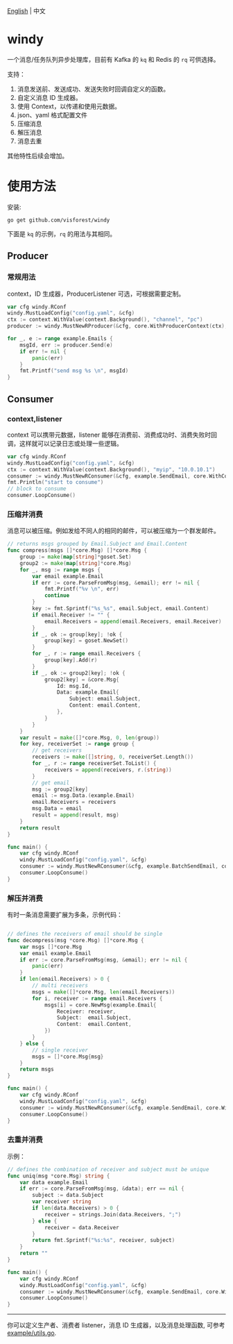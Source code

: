 [English](README.md) | 中文

# windy
一个消息/任务队列异步处理库，目前有 Kafka 的 `kq` 和 Redis 的 `rq` 可供选择。

支持：
1. 消息发送前、发送成功、发送失败时回调自定义的函数。
2. 自定义消息 ID 生成器。
3. 使用 Context，以传递和使用元数据。
4. json、yaml 格式配置文件
5. 压缩消息
6. 解压消息
7. 消息去重

其他特性后续会增加。

#  使用方法

安装:
```
go get github.com/visforest/windy
```

下面是 `kq` 的示例，`rq` 的用法与其相同。


## Producer

### 常规用法

context，ID 生成器，ProducerListener 可选，可根据需要定制。

```go
var cfg windy.RConf
windy.MustLoadConfig("config.yaml", &cfg)
ctx := context.WithValue(context.Background(), "channel", "pc")
producer := windy.MustNewRProducer(&cfg, core.WithProducerContext(ctx), core.WithProducerListener(&example.MyProduceListener{}))

for _, e := range example.Emails {
	msgId, err := producer.Send(e)
	if err != nil {
		panic(err)
	}
	fmt.Printf("send msg %s \n", msgId)
}
```
## Consumer

### context,listener

context 可以携带元数据，listener 能够在消费前、消费成功时、消费失败时回调，这样就可以记录日志或处理一些逻辑。

```go
var cfg windy.RConf
windy.MustLoadConfig("config.yaml", &cfg)
ctx := context.WithValue(context.Background(), "myip", "10.0.10.1")
consumer := windy.MustNewRConsumer(&cfg, example.SendEmail, core.WithConsumerContext(ctx), core.WithConsumerListener(&example.MyConsumerListener{}))
fmt.Println("start to consume")
// block to consume
consumer.LoopConsume()
```

### 压缩并消费

消息可以被压缩。例如发给不同人的相同的邮件，可以被压缩为一个群发邮件。

```go
// returns msgs grouped by Email.Subject and Email.Content
func compress(msgs []*core.Msg) []*core.Msg {
	group := make(map[string]*goset.Set)
	group2 := make(map[string]*core.Msg)
	for _, msg := range msgs {
		var email example.Email
		if err := core.ParseFromMsg(msg, &email); err != nil {
			fmt.Printf("%v \n", err)
			continue
		}
		key := fmt.Sprintf("%s_%s", email.Subject, email.Content)
		if email.Receiver != "" {
			email.Receivers = append(email.Receivers, email.Receiver)
		}
		if _, ok := group[key]; !ok {
			group[key] = goset.NewSet()
		}
		for _, r := range email.Receivers {
			group[key].Add(r)
		}
		if _, ok := group2[key]; !ok {
			group2[key] = &core.Msg{
				Id: msg.Id,
				Data: example.Email{
					Subject: email.Subject,
					Content: email.Content,
				},
			}
		}
	}
	var result = make([]*core.Msg, 0, len(group))
	for key, receiverSet := range group {
		// get receivers
		receivers := make([]string, 0, receiverSet.Length())
		for _, r := range receiverSet.ToList() {
			receivers = append(receivers, r.(string))
		}
		// get email
		msg := group2[key]
		email := msg.Data.(example.Email)
		email.Receivers = receivers
		msg.Data = email
		result = append(result, msg)
	}
	return result
}

func main() {
	var cfg windy.RConf
	windy.MustLoadConfig("config.yaml", &cfg)
	consumer := windy.MustNewRConsumer(&cfg, example.BatchSendEmail, core.WithCompressFunc(compress))
	consumer.LoopConsume()
}
```

### 解压并消费

有时一条消息需要扩展为多条，示例代码：
```go

// defines the receivers of email should be single
func decompress(msg *core.Msg) []*core.Msg {
	var msgs []*core.Msg
	var email example.Email
	if err := core.ParseFromMsg(msg, &email); err != nil {
		panic(err)
	}
	if len(email.Receivers) > 0 {
		// multi receivers
		msgs = make([]*core.Msg, len(email.Receivers))
		for i, receiver := range email.Receivers {
			msgs[i] = core.NewMsg(example.Email{
				Receiver: receiver,
				Subject:  email.Subject,
				Content:  email.Content,
			})
		}
	} else {
		// single receiver
		msgs = []*core.Msg{msg}
	}
	return msgs
}

func main() {
	var cfg windy.RConf
	windy.MustLoadConfig("config.yaml", &cfg)
	consumer := windy.MustNewRConsumer(&cfg, example.SendEmail, core.WithDecompressFunc(decompress))
	consumer.LoopConsume()
}
```

### 去重并消费

示例：
```go
// defines the combination of receiver and subject must be unique
func uniq(msg *core.Msg) string {
	var data example.Email
	if err := core.ParseFromMsg(msg, &data); err == nil {
		subject := data.Subject
		var receiver string
		if len(data.Receivers) > 0 {
			receiver = strings.Join(data.Receivers, ";")
		} else {
			receiver = data.Receiver
		}
		return fmt.Sprintf("%s:%s", receiver, subject)
	}
	return ""
}

func main() {
	var cfg windy.RConf
	windy.MustLoadConfig("config.yaml", &cfg)
	consumer := windy.MustNewRConsumer(&cfg, example.SendEmail, core.WithUniqFunc(uniq))
	consumer.LoopConsume()
}
```
---

你可以定义生产者、消费者 listener，消息 ID 生成器，以及消息处理函数, 可参考 [example/utils.go](example/utils.go).